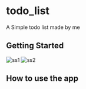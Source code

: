 # todo_list

A Simple todo list made by me

## Getting Started
![ss1](https://user-images.githubusercontent.com/27636349/99978233-9b16a500-2d9d-11eb-82d2-b8a9408ad989.jpg=200x500)
![ss2](https://user-images.githubusercontent.com/27636349/99978238-9baf3b80-2d9d-11eb-934b-6a64ed87958d.jpg=200x500)


## How to use the app
